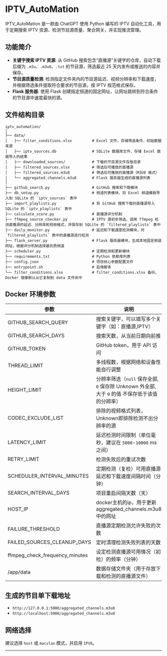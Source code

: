 # IPTV_AutoMation

IPTV_AutoMation 是一款由 ChatGPT 使用 Python 编写的 IPTV 自动化工具，用于定期搜索 IPTV 资源、检测节目源质量、聚合网关，并实现推流管理。

## 功能简介

- **关键字搜索 IPTV 资源**: 从 GitHub 搜索包含“直播源”关键字的仓库，自动下载后缀为 `.m3u`、`.m3u8`、`.txt` 的节目源，筛选最近 25 天内发布或推送的内容并保存。
- **节目源质量检测**: 检测指定文件夹内的节目源延迟、视频分辨率和下载速度，并根据筛选条件提取符合要求的节目源，按 IPTV 规范格式保存。
- **Flask 服务器**: 使用 Flask 创建指定频道的固定网址，让网址跳转到符合条件的节目源中速度最快的源。

## 文件结构目录

```
iptv_automation/
│
├── data/
│   ├── filter_conditions.xlsx         # Excel 文件，存储筛选条件，初始数据来源
│   ├── iptv_sources.db                # SQLite 数据库文件，存储 Excel 数据导入的结果
│   ├── downloaded_sources/            # 下载的节目源文件存放目录
│   ├── filtered_sources.xlsx          # 筛选后可播放的直播源
│   ├── filtered_sources.m3u8          # 筛选后可播放的直播源（M3U8 格式）
│   └── aggregated_channels.m3u8       # Flask 服务器生成的直播源列表
│
├── github_search.py                   # GitHub 搜索和下载模块
├── db_setup.py                        # 频道列表模块，将 Excel 频道模板导入到 SQLite 的 `iptv_sources` 表中
├── import_playlists.py                # 将 GitHub 搜索下载的直播源导入 SQLite 的 `iptv_playlists` 表中
├── calculate_score.py                 # 直播源评分机制
├── ffmpeg_source_checker.py           # IPTV 源初步筛选，调用 ffmpeg 检测直播源的延迟、分辨率和视频格式，并保存到 SQLite 的 `filtered_playlists` 表中
├── daily_monitor.py                   # 延迟和下载速度检测模块，对 `filtered_playlists` 表中的直播源进行检测
├── flask_server.py                    # Flask 服务器模块，生成本地固定频道网址，根据评分机制选择最优质频道
├── scheduler.py                       # 定期检测和更新模块
├── requirements.txt                   # Python 依赖库列表
├── config.json                        # 项目核心参数配置文件
├── entrypoint.sh                      # 启用脚本
└── filter_conditions.xlsx             # filter_conditions.xlsx 备份，Docker 镜像默认从它复制到 data 文件夹中
```

## Docker 环境参数

| 参数 | 说明 | 默认值 |
| ---- | ---- | ---- |
| GITHUB_SEARCH_QUERY | 搜索关键字，可以填写多个关键字（如：直播源,IPTV） | 直播源 |
| GITHUB_SEARCH_DAYS | 搜索天数，从当前日期向前推 | 25 天 |
| GITHUB_TOKEN | GitHub token，用于 API 访问 |   |
| THREAD_LIMIT | 多线程数，根据网络和设备性能自行调整 | 10 |
| HEIGHT_LIMIT | 分辨率筛选（`null` 保存全部, `0` 保存除 Unknown 外全部, 大于 `0` 的值 不保存低于该值的分辨率） | null |
| CODEC_EXCLUDE_LIST | 排除的视频格式列表，Unknown即排除检测不出分辨率的源 | Unknown |
| LATENCY_LIMIT | 延迟检测时间限制（单位毫秒，建议在 `5000`-`10000` ms 之间） | 5000 |
| RETRY_LIMIT | 检测失败后的重试次数 | 1 |
| SCHEDULER_INTERVAL_MINUTES | 定期检测（复检）可用直播源延迟和下载速度间隔时间（分钟） | 30 |
| SEARCH_INTERVAL_DAYS | 项目重启间隔天数（天） | 2  |
| HOST_IP | docker主机的ip，用于更新aggregated_channels.m3u8中的网址 |   |
| FAILURE_THRESHOLD | 直播源定期检测允许失败的次数 | 12 |
| FAILED_SOURCES_CLEANUP_DAYS | 定时清理检测失败列表的天数 | 20 |
| ffmpeg_check_frequency_minutes | 设定检测直播源可用情况（初检）的频率（分钟） | 360 |
| /app/data | 数据存储文件夹（用于存放下载和检测的直播源文件） | 可映射到宿主机 |


## 生成的节目单下载地址

- `http://127.0.0.1:5000/aggregated_channels.m3u8`
- `http://localhost:5000/aggregated_channels.m3u8`

## 网络选择

建议选择 `host` 或 `macvlan` 模式，并启用 `IPV6`。

---
